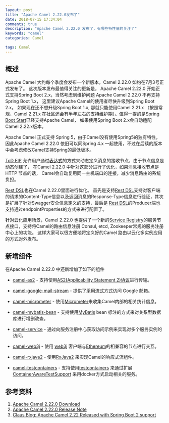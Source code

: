 ```yaml
---
layout: post
title: "Apache Camel 2.22.0发布了"
date: 2018-07-15 17:34:04
comments: true
description: "Apache Camel 2.22.0 发布了，有哪些特性值的关注？"
keywords: "camel"
categories: Camel

tags: Camel
---
```


## 概述

Apache Camel 大约每个季度会发布一个新版本，Camel  2.22.0 如约在7月3号正式发布了。 这次版本发布最值得关注的更新是， Apache Camel 2.22.0 开始正式支持Spring Boot 2.x，当然考虑到维护问题 Apache Camel 2.22.0 不再支持Spring Boot 1.x， 这里建议Apache Camel的使用者尽快升级到Spring Boot 2.x。 如果现在还不想升级Spring Boot 1.x, 那就只能使用Camel 2.21.x （按照常规，Camel 2.21.x 在社区还会有半年左右的支持维护期）。值得一提的是[Spring Boot Start](https://start.spring.io/)已经支持Apache Camel， 如果使用Spring Boot 2.x会自动适配Camel 2.22.x版本。

Apache Camel 正式支持 Spring 5，由于Camel没有使用Spring5的独有特性，因此Apache Camel 2.22.0 依旧可以同Spring 4.x 一起使用，不过在后续的版本中会考虑修改Camel支持Spring的最低版本。

[ToD  EIP](https://github.com/apache/camel/blob/master/camel-core/src/main/docs/eips/toD-eip.adoc) 允许用户通过[表达式](https://github.com/apache/camel/blob/master/camel-core/src/main/docs/eips/expression.html)的方式来动态定义消息的接收节点，由于节点信息是动态创建了， 在Camel 2.22.0 中针对这部分进行了优化，如果消息接收节点是HTTP 节点的话， Camel会自动复用同一主机端口的连接，减少消息路由的系统负担。

[Rest DSL](http://camel.apache.org/rest-dsl.html)也在Camel 2.22.0里面进行优化。 首先是支持[Rest DSL](http://camel.apache.org/rest-dsl.html)支持对客户端的请求的Content-Type信息以及返回消息的Response-Type信息进行验证，其次是扩展了针对Swagger安全信息定义的支持，最后是 [Rest DSL](http://camel.apache.org/rest-dsl.html)的Producer端也支持通过endpointProperties的方式来进行配置了。

针对云化应用场景，Camel 2.22.0 也提供了一个新的[Service Registry](https://github.com/apache/camel/blob/master/camel-core/src/main/java/org/apache/camel/cloud/ServiceRegistry.java)的服务节点接口，支持将Camel的路由信息注册 Consul, etcd, Zookeeper常规的服务注册中心上的功能。 这样大家可以很方便地将定义好的Camel 路由以云化多实例应用的方式对外发布。

## 新增组件



在Apache Camel 2.22.0 中还新增加了如下的组件

- [camel-as2](https://github.com/apache/camel/blob/master/components/camel-as2/camel-as2-component/src/main/docs/as2-component.adoc) - 支持使用[AS2(Applicability Statement 2)协议](https://tools.ietf.org/html/rfc4130)进行传输。

- [camel-google-mail-stream](https://github.com/apache/camel/blob/master/components/camel-google-mail/src/main/docs/google-mail-stream-component.adoc) - 提供了采用流式方式访问 Google 邮箱。

- [camel-micrometer](https://github.com/apache/camel/blob/master/components/camel-micrometer/src/main/docs/micrometer-component.adoc) - 使用[Micrometer](http://micrometer.io/)来收集Camel内部的相关统计信息。

- [camel-mybatis-bean](https://github.com/apache/camel/blob/master/components/camel-mybatis/src/main/docs/mybatis-bean-component.adoc) - 支持使用[MyBatis](http://mybatis.org/) bean 标注的方式来对关系型数据库进行增删改查。

- [camel-service](https://github.com/apache/camel/blob/master/components/camel-service/src/main/docs/service-component.adoc) - 通过向服务注册中心获取访问示例来实现对多个服务实例的访问。

- [camel-web3j](https://github.com/apache/camel/blob/master/components/camel-web3j/src/main/docs/web3j-component.adoc) - 使用 [web3j](https://github.com/web3j/web3j) 客户端与[Ethereum](https://www.ethereum.org/)的相兼容的节点进行交互。

- [camel-rxjava2](https://github.com/apache/camel/blob/master/components/camel-rxjava2/src/main/docs/rxjava2-component.adoc) - 使用[RxJava2](https://github.com/ReactiveX/RxJava) 来实现Camel的响应式流组件。

- [camel-testcontainers](https://github.com/apache/camel/blob/master/components/camel-testcontainers/src/main/docs/testcontainers.adoc) - 支持使用[testcontainers](https://www.testcontainers.org) 来通过扩展[ContainerAwareTestSupport](https://github.com/apache/camel/blob/master/components/camel-testcontainers/src/main/java/org/apache/camel/test/testcontainers/ContainerAwareTestSupport.java) 采用docker方式启动相关的服务。



## 参考资料



1. [Apache Camel 2.22.0 Download](http://camel.apache.org/camel-2220-release.html)
2. [Apache Camel 2.22.0 Release Note](https://issues.apache.org/jira/secure/ReleaseNote.jspa?version=12342707&projectId=12311211)
3. [Claus Blog: Apache Camel 2.22 Released with Spring Boot 2 support](http://www.davsclaus.com/2018/07/apache-camel-222-released-with-spring.html)
